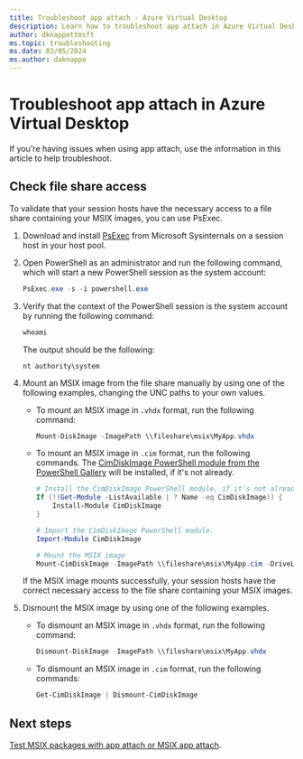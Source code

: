 ```yaml
---
title: Troubleshoot app attach - Azure Virtual Desktop
description: Learn how to troubleshoot app attach in Azure Virtual Desktop, where you can dynamically attach applications from an application package to a user session.
author: dknappettmsft
ms.topic: troubleshooting
ms.date: 03/05/2024
ms.author: daknappe
---
```


# Troubleshoot app attach in Azure Virtual Desktop

If you're having issues when using app attach, use the information in this article to help troubleshoot.

## Check file share access

To validate that your session hosts have the necessary access to a file share containing your MSIX images, you can use PsExec.

1. Download and install [PsExec](/sysinternals/downloads/psexec) from Microsoft Sysinternals on a session host in your host pool.

1. Open PowerShell as an administrator and run the following command, which will start a new PowerShell session as the system account:

    ```powershell
    PsExec.exe -s -i powershell.exe
    ```

1. Verify that the context of the PowerShell session is the system account by running the following command:

    ```powershell
    whoami
    ```

   The output should be the following:

   ```output
   nt authority\system
   ``````

1. Mount an MSIX image from the file share manually by using one of the following examples, changing the UNC paths to your own values.

   - To mount an MSIX image in `.vhdx` format, run the following command:

      ```powershell
      Mount-DiskImage -ImagePath \\fileshare\msix\MyApp.vhdx
      ```

   - To mount an MSIX image in `.cim` format, run the following commands. The [CimDiskImage PowerShell module from the PowerShell Gallery](https://www.powershellgallery.com/packages/CimDiskImage) will be installed, if it's not already.

      ```powershell
      # Install the CimDiskImage PowerShell module, if it's not already installed.
      If (!(Get-Module -ListAvailable | ? Name -eq CimDiskImage)) {
          Install-Module CimDiskImage
      }
      
      # Import the CimDiskImage PowerShell module.
      Import-Module CimDiskImage

      # Mount the MSIX image
      Mount-CimDiskImage -ImagePath \\fileshare\msix\MyApp.cim -DriveLetter Z:
      ```

   If the MSIX image mounts successfully, your session hosts have the correct necessary access to the file share containing your MSIX images.

1. Dismount the MSIX image by using one of the following examples.

   - To dismount an MSIX image in `.vhdx` format, run the following command:

      ```powershell
      Dismount-DiskImage -ImagePath \\fileshare\msix\MyApp.vhdx
      ```

   - To dismount an MSIX image in `.cim` format, run the following commands:

      ```powershell
      Get-CimDiskImage | Dismount-CimDiskImage
      ```

## Next steps

[Test MSIX packages with app attach or MSIX app attach](app-attach-test-msix-packages.md).

